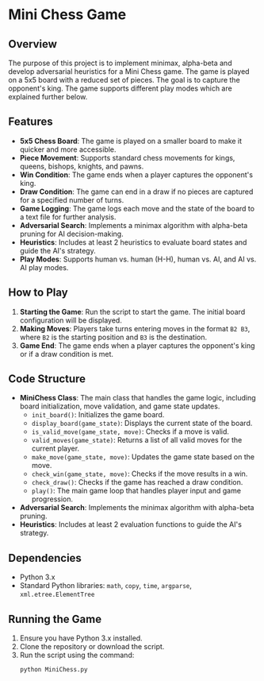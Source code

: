 # Mini Chess Game

## Overview

The purpose of this project is to implement minimax, alpha-beta and develop adversarial heuristics for a Mini Chess game. The game is played on a 5x5 board with a reduced set of pieces. The goal is to capture the opponent's king. The game supports different play modes which are explained further below.

## Features

- **5x5 Chess Board**: The game is played on a smaller board to make it quicker and more accessible.
- **Piece Movement**: Supports standard chess movements for kings, queens, bishops, knights, and pawns.
- **Win Condition**: The game ends when a player captures the opponent's king.
- **Draw Condition**: The game can end in a draw if no pieces are captured for a specified number of turns.
- **Game Logging**: The game logs each move and the state of the board to a text file for further analysis.
- **Adversarial Search**: Implements a minimax algorithm with alpha-beta pruning for AI decision-making.
- **Heuristics**: Includes at least 2 heuristics to evaluate board states and guide the AI's strategy.
- **Play Modes**: Supports human vs. human (H-H), human vs. AI, and AI vs. AI play modes.

## How to Play

1. **Starting the Game**: Run the script to start the game. The initial board configuration will be displayed.
2. **Making Moves**: Players take turns entering moves in the format `B2 B3`, where `B2` is the starting position and `B3` is the destination.
3. **Game End**: The game ends when a player captures the opponent's king or if a draw condition is met.

## Code Structure

- **MiniChess Class**: The main class that handles the game logic, including board initialization, move validation, and game state updates.
  - `init_board()`: Initializes the game board.
  - `display_board(game_state)`: Displays the current state of the board.
  - `is_valid_move(game_state, move)`: Checks if a move is valid.
  - `valid_moves(game_state)`: Returns a list of all valid moves for the current player.
  - `make_move(game_state, move)`: Updates the game state based on the move.
  - `check_win(game_state, move)`: Checks if the move results in a win.
  - `check_draw()`: Checks if the game has reached a draw condition.
  - `play()`: The main game loop that handles player input and game progression.
- **Adversarial Search**: Implements the minimax algorithm with alpha-beta pruning.
- **Heuristics**: Includes at least 2 evaluation functions to guide the AI's strategy.

## Dependencies

- Python 3.x
- Standard Python libraries: `math`, `copy`, `time`, `argparse`, `xml.etree.ElementTree`

## Running the Game

1. Ensure you have Python 3.x installed.
2. Clone the repository or download the script.
3. Run the script using the command:
   ```bash
   python MiniChess.py
   ```
